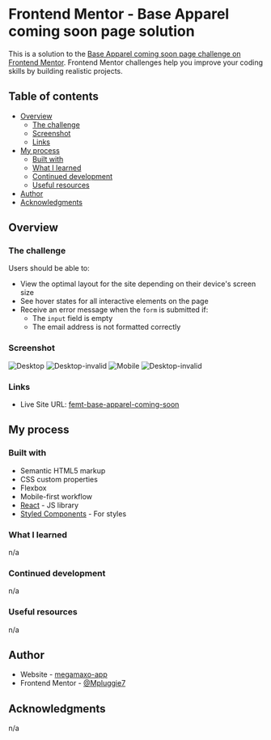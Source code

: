 # Frontend Mentor - Base Apparel coming soon page solution

This is a solution to the [Base Apparel coming soon page challenge on Frontend Mentor](https://www.frontendmentor.io/challenges/base-apparel-coming-soon-page-5d46b47f8db8a7063f9331a0). Frontend Mentor challenges help you improve your coding skills by building realistic projects.

## Table of contents

- [Overview](#overview)
  - [The challenge](#the-challenge)
  - [Screenshot](#screenshot)
  - [Links](#links)
- [My process](#my-process)
  - [Built with](#built-with)
  - [What I learned](#what-i-learned)
  - [Continued development](#continued-development)
  - [Useful resources](#useful-resources)
- [Author](#author)
- [Acknowledgments](#acknowledgments)

## Overview

### The challenge

Users should be able to:

- View the optimal layout for the site depending on their device's screen size
- See hover states for all interactive elements on the page
- Receive an error message when the `form` is submitted if:
  - The `input` field is empty
  - The email address is not formatted correctly

### Screenshot

![Desktop](./screenshot/screenshot-desktop.png)
![Desktop-invalid](./screenshot/screenshot-desktop-invalid.png)
![Mobile](./screenshot/screenshot-mobile.png)
![Desktop-invalid](./screenshot/screenshot-mobile-invalid.png)

### Links

- Live Site URL: [femt-base-apparel-coming-soon](https://mpluggie7.github.io/base-apparel-coming-soon/)

## My process

### Built with

- Semantic HTML5 markup
- CSS custom properties
- Flexbox
- Mobile-first workflow
- [React](https://reactjs.org/) - JS library
- [Styled Components](./src/App.css) - For styles

### What I learned

n/a

### Continued development

n/a

### Useful resources

n/a

## Author

- Website - [megamaxo-app](https://www.megamaxo-app.com)
- Frontend Mentor - [@Mpluggie7](https://www.frontendmentor.io/profile/Mpluggie7)

## Acknowledgments

n/a
